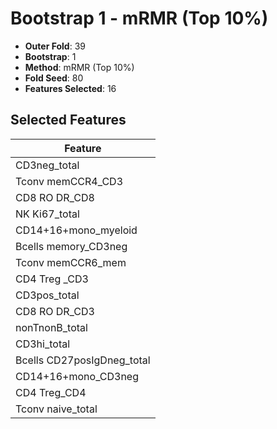 # Bootstrap 1 - mRMR (Top 10%)

- **Outer Fold**: 39
- **Bootstrap**: 1
- **Method**: mRMR (Top 10%)
- **Fold Seed**: 80
- **Features Selected**: 16

## Selected Features

| Feature |
|---------|
| CD3neg_total |
| Tconv memCCR4_CD3 |
| CD8 RO DR_CD8 |
| NK Ki67_total |
| CD14+16+mono_myeloid |
| Bcells memory_CD3neg |
| Tconv memCCR6_mem |
| CD4 Treg _CD3 |
| CD3pos_total |
| CD8 RO DR_CD3 |
| nonTnonB_total |
| CD3hi_total |
| Bcells CD27posIgDneg_total |
| CD14+16+mono_CD3neg |
| CD4 Treg_CD4 |
| Tconv naive_total |
